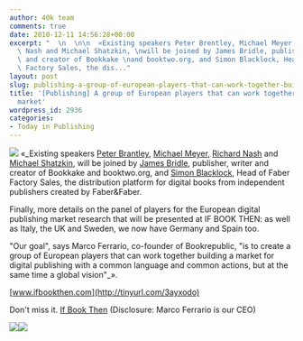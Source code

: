 ```yaml
---
author: 40k team
comments: true
date: 2010-12-11 14:56:28+00:00
excerpt: "  \n  \n\n  «Existing speakers Peter Brentley, Michael Meyer, \nRichard\
  \ Nash and Michael Shatzkin, \nwill be joined by James Bridle, publisher, writer\
  \ and creator of Bookkake \nand booktwo.org, and Simon Blacklock, Head of Faber\
  \ Factory Sales, the dis..."
layout: post
slug: publishing-a-group-of-european-players-that-can-work-together-building-a-market-for-digital-publishing
title: '[Publishing] A group of European players that can work together building a
  market'
wordpress_id: 2936
categories:
- Today in Publishing
---
```


![](http://www.40kbooks.com/wp-content/uploads/quote1.jpg)
«_Existing speakers [Peter Brantley](http://www.ifbookthen.com/2010/11/10/speakers-peter-brantley/), [Michael Meyer](http://www.ifbookthen.com/2010/11/10/speakers-michael-meyer/), [Richard Nash](http://www.ifbookthen.com/2010/11/10/speakers-richard-nash/) and [Michael Shatzkin](http://www.ifbookthen.com/2010/11/10/speakers-mike-shatzkin/), will be joined by [James Bridle](http://www.ifbookthen.com/2010/12/09/speakers-james-bridle/), publisher, writer and creator of Bookkake and booktwo.org, and [Simon Blacklock](http://www.ifbookthen.com/2010/12/01/simon-blacklock/), Head of Faber Factory Sales, the distribution platform for digital books from independent publishers created by Faber&Faber.
  

Finally, more details on the panel of players for the European digital publishing market research that will be presented at IF BOOK THEN: as well as Italy, the UK and Sweden, we now have Germany and Spain too.  

"Our goal", says Marco Ferrario, co-founder of Bookrepublic, "is to create a group of European players that can work together building a market for digital publishing with a common language and common actions, but at the same time a global vision"_».  

[www.ifbookthen.com](http://tinyurl.com/3ayxodo)



Don't miss it. [If Book Then](http://www.ifbookthen.com/)
(Disclosure: Marco Ferrario is our CEO)




[![](http://www.bookcafe.net/filtr/t1.png)](http://twitter.com/40kBooks)[![](http://www.bookcafe.net/filtr/f1.png)](http://www.facebook.com/pages/40k/122586614419616)
